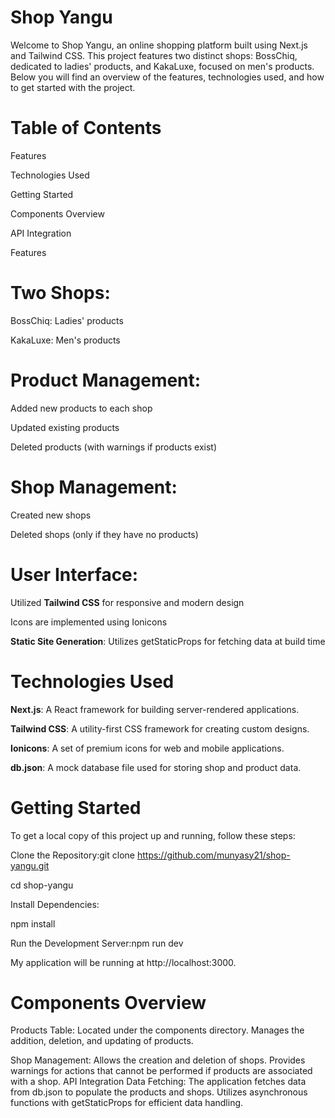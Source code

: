 
# **Shop Yangu**



Welcome to Shop Yangu, an online shopping platform built using Next.js and Tailwind CSS. This project features two distinct shops: BossChiq, dedicated to ladies' products, and KakaLuxe, focused on men's products. Below you will find an overview of the features, technologies used, and how to get started with the project.
 
# Table of Contents


Features


Technologies Used


Getting Started


Components Overview


API Integration



Features


# Two Shops:


BossChiq: Ladies' products


KakaLuxe: Men's products


# Product Management:

Added new products to each shop

Updated existing products

Deleted products (with warnings if products exist)



# Shop Management:

Created new shops

Deleted shops (only if they have no products)

# User Interface:

Utilized **Tailwind CSS** for responsive and modern design

Icons are implemented using Ionicons

**Static Site Generation**:
Utilizes getStaticProps for fetching data at build time


# Technologies Used

**Next.js**: A React framework for building server-rendered applications.


**Tailwind CSS**: A utility-first CSS framework for creating custom designs.


**Ionicons**: A set of premium icons for web and mobile applications.


**db.json**: A mock database file used for storing shop and product data.



# Getting Started
To get a local copy of this project up and running, follow these steps:

Clone the Repository:git clone https://github.com/munyasy21/shop-yangu.git

cd shop-yangu

Install Dependencies:

npm install

Run the Development Server:npm run dev

My application will be running at http://localhost:3000.

# Components Overview


Products Table:
Located under the components directory.
Manages the addition, deletion, and updating of products.


Shop Management:
Allows the creation and deletion of shops.
Provides warnings for actions that cannot be performed if products are associated with a shop.
API Integration
Data Fetching:
The application fetches data from db.json to populate the products and shops.
Utilizes asynchronous functions with getStaticProps for efficient data handling.
